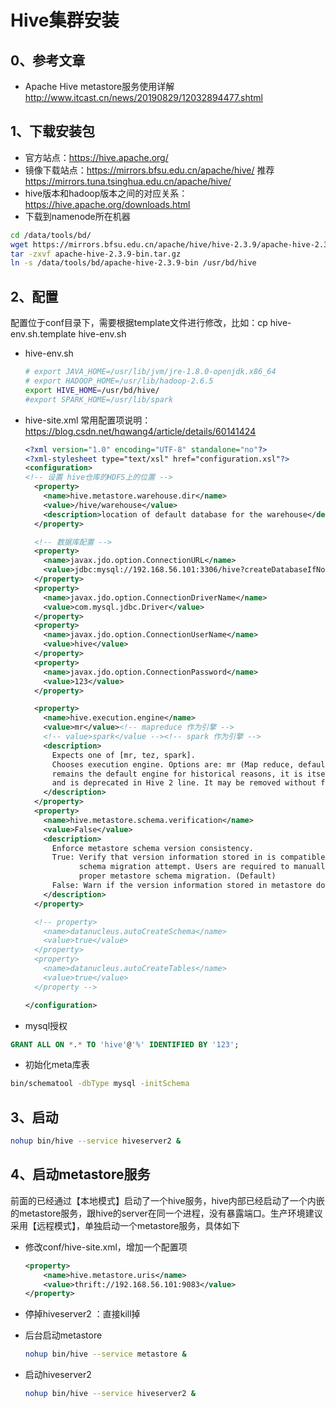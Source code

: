# Hive集群安装

## 0、参考文章

- Apache Hive metastore服务使用详解 http://www.itcast.cn/news/20190829/12032894477.shtml

## 1、下载安装包

- 官方站点：https://hive.apache.org/
- 镜像下载站点：https://mirrors.bfsu.edu.cn/apache/hive/ 推荐 https://mirrors.tuna.tsinghua.edu.cn/apache/hive/
- hive版本和hadoop版本之间的对应关系：https://hive.apache.org/downloads.html
- 下载到namenode所在机器

```bash
cd /data/tools/bd/
wget https://mirrors.bfsu.edu.cn/apache/hive/hive-2.3.9/apache-hive-2.3.9-bin.tar.gz
tar -zxvf apache-hive-2.3.9-bin.tar.gz
ln -s /data/tools/bd/apache-hive-2.3.9-bin /usr/bd/hive
```

## 2、配置

配置位于conf目录下，需要根据template文件进行修改，比如：cp hive-env.sh.template hive-env.sh

- hive-env.sh

  ```bash
  # export JAVA_HOME=/usr/lib/jvm/jre-1.8.0-openjdk.x86_64
  # export HADOOP_HOME=/usr/lib/hadoop-2.6.5
  export HIVE_HOME=/usr/bd/hive/
  #export SPARK_HOME=/usr/lib/spark
  ```
- hive-site.xml 常用配置项说明： https://blog.csdn.net/hqwang4/article/details/60141424

  ```xml
  <?xml version="1.0" encoding="UTF-8" standalone="no"?>
  <?xml-stylesheet type="text/xsl" href="configuration.xsl"?>
  <configuration>
  <!-- 设置 hive仓库的HDFS上的位置 -->
    <property>
      <name>hive.metastore.warehouse.dir</name>
      <value>/hive/warehouse</value>
      <description>location of default database for the warehouse</description>
    </property>

    <!-- 数据库配置 -->
    <property>
      <name>javax.jdo.option.ConnectionURL</name>
      <value>jdbc:mysql://192.168.56.101:3306/hive?createDatabaseIfNotExist=true</value>
    </property>
    <property>
      <name>javax.jdo.option.ConnectionDriverName</name>
      <value>com.mysql.jdbc.Driver</value>
    </property>
    <property>
      <name>javax.jdo.option.ConnectionUserName</name>
      <value>hive</value>
    </property>
    <property>
      <name>javax.jdo.option.ConnectionPassword</name>
      <value>123</value>
    </property>

    <property>
      <name>hive.execution.engine</name>
      <value>mr</value><!-- mapreduce 作为引擎 -->  
      <!-- value>spark</value --><!-- spark 作为引擎 -->
      <description>
        Expects one of [mr, tez, spark].
        Chooses execution engine. Options are: mr (Map reduce, default), tez, spark. While MR
        remains the default engine for historical reasons, it is itself a historical engine
        and is deprecated in Hive 2 line. It may be removed without further warning.
      </description>
    </property>
    <property>
      <name>hive.metastore.schema.verification</name>
      <value>False</value>
      <description>
        Enforce metastore schema version consistency.
        True: Verify that version information stored in is compatible with one from Hive jars.  Also disable automatic
              schema migration attempt. Users are required to manually migrate schema after Hive upgrade which ensures
              proper metastore schema migration. (Default)
        False: Warn if the version information stored in metastore doesn't match with one from in Hive jars.
      </description>
    </property>

    <!-- property>
      <name>datanucleus.autoCreateSchema</name>
      <value>true</value>
    </property>
    <property>
      <name>datanucleus.autoCreateTables</name>
      <value>true</value>
    </property -->

  </configuration>
  ```
- mysql授权

```sql
GRANT ALL ON *.* TO 'hive'@'%' IDENTIFIED BY '123';
```

- 初始化meta库表

```bash
bin/schematool -dbType mysql -initSchema
```

## 3、启动

```bash
nohup bin/hive --service hiveserver2 &
```

## 4、启动metastore服务

前面的已经通过【本地模式】启动了一个hive服务，hive内部已经启动了一个内嵌的metastore服务，跟hive的server在同一个进程，没有暴露端口。生产环境建议采用【远程模式】，单独启动一个metastore服务，具体如下

- 修改conf/hive-site.xml，增加一个配置项

  ```xml
  <property>
      <name>hive.metastore.uris</name>
      <value>thrift://192.168.56.101:9083</value>
  </property>
  ```
- 停掉hiveserver2 ：直接kill掉
- 后台启动metastore

  ```bash
  nohup bin/hive --service metastore &
  ```
- 启动hiveserver2

  ```bash
  nohup bin/hive --service hiveserver2 &
  ```
